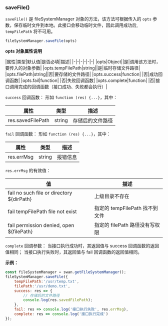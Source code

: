### saveFile()

`saveFile()` 是 fileSystemManager 对象的方法，该方法可根据传入的 `opts` 参数，保存临时文件到本地。此接口会移动临时文件，因此调用成功后,  `tempFilePath` 将不可用。

```js
fileSystemManager.saveFile(opts)
```

**opts 对象属性说明**

|属性|类型|默认值|是否必填|描述|
|-|-|-|-|-|-|
|opts|Object||是|调用该方法时，要传入的对象参数|
|opts.tempFilePath|string||是|临时存储文件路径|
|opts.filePath|string||否|要存储的文件路径|
|opts.success|function| |否|成功回调函数|
|opts.fail|function| |否|失败回调函数|
|opts.complete|function| |否|接口调用完成的回调函数（接口成功、失败都会执行）|

`success` 回调函数：
形如 `function (res) {...}`，其中：

|属性|类型|描述|
|-|-|-|
|res.savedFilePath|string|存储后的文件路径 |


`fail` 回调函数：
形如 `function (res) {...}`，其中：

|属性|类型|描述|
|-|-|-|
|res.errMsg|string|报错信息 |

`res.errMsg` 的有效值：

| 值                                     | 描述                                            |
| -------------------------------------- | -----------------------------------------------|
| fail no such file or directory ${dirPath} | 上级目录不存在
| fail tempFilePath file not exist|指定的 tempFilePath 找不到文件
| fail permission denied, open ${filePath} | 指定的 filePath 路径没有写权限

`complete` 回调参数：
当接口执行成功时，其返回值与 success 回调函数的返回值相同；
当接口执行失败时，其返回值与 fail 回调函数的返回值相同。

**示例：**

```js
const fileSystemManager = swan.getFileSystemManager();
fileSystemManager.saveFile({
    tempFilePath:'/usr/temp.txt',
    filePath:'/usr/demo.txt',
    success: res => {
        // 存储后的文件路径
        console.log(res.savedFilePath);
    },
    fail: res => console.log('接口执行失败', res.errMsg),
    complete: res => console.log('接口执行完成')
});
```